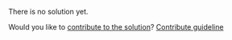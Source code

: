 
There is no solution yet.

Would you like to [contribute to the solution](https://github.com/BFEdev/BFE.dev-solutions/blob/main/problem/bigdecimal-subtraction_en.md)? [Contribute guideline](https://github.com/BFEdev/BFE.dev-solutions#how-to-contribute)
